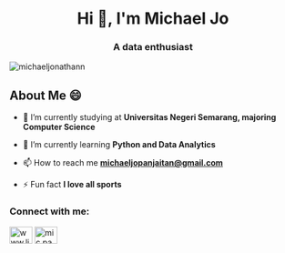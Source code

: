 <!--
**michaeljonathann/michaeljonathann** is a ✨ _special_ ✨ repository because its `README.md` (this file) appears on your GitHub profile.
-->

<h1 align="center">Hi 👋, I'm Michael Jo</h1>
<h3 align="center">A data enthusiast</h3>

<p align="left"> <img src="https://komarev.com/ghpvc/?username=michaeljonathann&label=Profile%20views&color=0e75b6&style=flat" alt="michaeljonathann" /> </p>

## About Me 😄
- 🔭 I’m currently studying at **Universitas Negeri Semarang, majoring Computer Science**

- 🌱 I’m currently learning **Python and Data Analytics**

- 📫 How to reach me **michaeljopanjaitan@gmail.com**

- ⚡ Fun fact **I love all sports**

<h3 align="left">Connect with me:</h3>
<p align="left">
<a href="https://linkedin.com/in/michael-jonathan-panjaitan" target="blank"><img align="center" src="https://raw.githubusercontent.com/rahuldkjain/github-profile-readme-generator/master/src/images/icons/Social/linked-in-alt.svg" alt="www.linkedin.com/in/michael-jonathan-panjaitan" height="30" width="40" /></a>
<a href="https://instagram.com/mic.panjaitan" target="blank"><img align="center" src="https://raw.githubusercontent.com/rahuldkjain/github-profile-readme-generator/master/src/images/icons/Social/instagram.svg" alt="mic.panjaitan" height="30" width="40" /></a>
</p>
